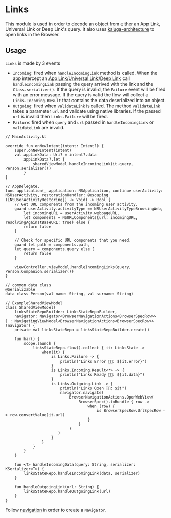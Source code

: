 # Links

This module is used in order to decode an object from either an App Link, Universal Link or Deep Link's query. It also uses [kaluga-architecture](https://github.com/splendo/kaluga/tree/master/architecture) to open links in the Browser.

## Usage

`Links` is made by 3 events

- `Incoming`: fired when `handleIncomingLink` method is called. When the app intercept an [App Link](https://developer.android.com/training/app-links)/[Universal Link](https://developer.apple.com/ios/universal-links/)/[Deep Link](https://firebase.google.com/products/dynamic-links#:~:text=Dynamic%20Links%20are%20smart%20URLs,free%20forever%2C%20for%20any%20scale.) call `handleIncomingLink` passing the query arrived with the link and the `Class.serializer()`. If the query is invalid, the `Failure` event will be fired with an error message. If the query is valid the flow will collect a `Links.Incoming.Result` that contains the data deserialized into an object.
- `Outgoing`: fired when `validateLink` is called. The method `validateLink` takes a parameter `url` and validate using native libraries. If the passed `url` is invalid then `Links.Failure` will be fired.
- `Failure`: fired when `query` and `url` passed in `handleIncomingLink` or `validateLink`  are invalid.

```
// MainActivity.kt

override fun onNewIntent(intent: Intent?) {
    super.onNewIntent(intent)
    val appLinkData: Uri? = intent?.data
		appLinkData?.let {
		    sharedViewModel.handleIncomingLink(it.query, Person.serializer())
		}	
}
```

```
// AppDelegate.
func application(_ application: NSApplication, continue userActivity: NSUserActivity, restorationHandler: @escaping ([NSUserActivityRestoring]) -> Void) -> Bool {
    // Get URL components from the incoming user activity.
    guard userActivity.activityType == NSUserActivityTypeBrowsingWeb,
        let incomingURL = userActivity.webpageURL,
        let components = NSURLComponents(url: incomingURL, resolvingAgainstBaseURL: true) else {
        return false
    }

    // Check for specific URL components that you need.
    guard let path = components.path,
    let query = components.query else {
        return false
    }    
    
    viewController.viewModel.handleIncomingLinks(query, Person.Companion.serializer())
}
```



```
// common data class
@Serializable
data class Person(val name: String, val surname: String)

// ExampleSharedViewModel
class SharedViewModel(
    linksStateRepoBuilder: LinksStateRepoBuilder,
    navigator: Navigator<BrowserNavigationActions<BrowserSpecRow>>
) : NavigatingViewModel<BrowserNavigationActions<BrowserSpecRow>>(navigator) {
    private val linksStateRepo = linksStateRepoBuilder.create()

    fun bar() {
        scope.launch {
            linksStateRepo.flow().collect { it: LinksState ->
                when(it) {
                    is Links.Failure -> {
                        println("Links Error 🔗❌: ${it.error}")
                    }
                    is Links.Incoming.Result<*> -> {
                        println("Links Ready 🔗✅: ${it.data}")
                    }
                    is Links.Outgoing.Link -> {
                        println("Links Open 🔗📖️: $it")
                        navigator.navigate(
                            BrowserNavigationActions.OpenWebView(
                                BrowserSpec().toBundle { row ->
                                    when (row) {
                                        is BrowserSpecRow.UrlSpecRow -> row.convertValue(it.url)
                                    }
                                }
                            )
                       )
                    }
                } 
            }
        }
    }
    
    fun <T> handleIncomingData(query: String, serializer: KSerializer<T>) {
        linksStateRepo.handleIncomingLink(data, serializer)
    }
    
    fun handleOutgoingLink(url: String) {
        linksStateRepo.handleOutgoingLink(url)
    }
}
```



Follow [navigation](https://github.com/splendo/kaluga/tree/master/architecture#navigation) in order to create a `Navigator`.